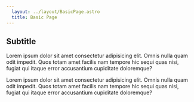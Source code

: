 ```yaml
---
  layout: ../layout/BasicPage.astro
  title: Basic Page
---
```


## Subtitle

Lorem ipsum dolor sit amet consectetur adipisicing elit. Omnis nulla quam odit impedit. Quos totam amet facilis nam tempore hic sequi quas nisi, fugiat qui itaque error accusantium cupiditate doloremque?

Lorem ipsum dolor sit amet consectetur adipisicing elit. Omnis nulla quam odit impedit. Quos totam amet facilis nam tempore hic sequi quas nisi, fugiat qui itaque error accusantium cupiditate doloremque?
